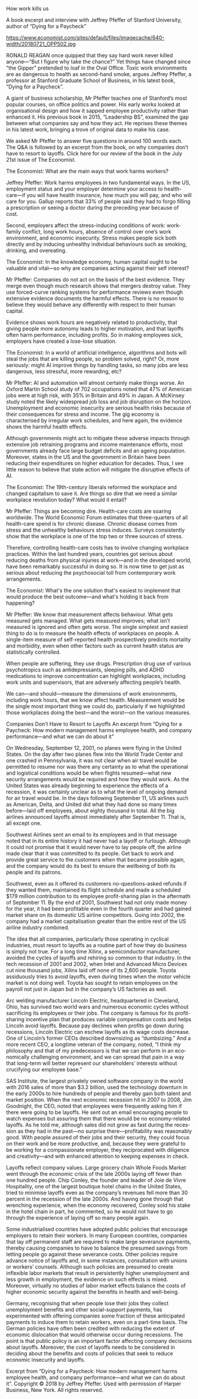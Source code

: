 How work kills us

A book excerpt and interview with Jeffrey Pfeffer of Stanford University, author of “Dying for a Paycheck”

https://www.economist.com/sites/default/files/imagecache/640-width/20180721_OPP502.jpg


RONALD REAGAN once quipped that they say hard work never killed anyone—“But I figure why take the chance?” Yet things have changed since “the Gipper” pretended to loaf in the Oval Office. Toxic work environments are as dangerous to health as second-hand smoke, argues Jeffrey Pfeffer, a professor at Stanford Graduate School of Business, in his latest book, “Dying for a Paycheck”.

A giant of business scholarship, Mr Pfeffer teaches one of Stanford’s most popular courses, on office politics and power. His early works looked at organisational design and how it sapped employee productivity rather than enhanced it. His previous book in 2015, “Leadership BS”, examined the gap between what companies say and how they act. He reprises these themes in his latest work, bringing a trove of original data to make his case. 

We asked Mr Pfeffer to answer five questions in around 100 words each. The Q&A is followed by an excerpt from the book, on why companies don’t have to resort to layoffs. Click here  for our review of the book in the July 21st issue of The Economist.  

The Economist: What are the main ways that work harms workers?

Jeffrey Pfeffer: Work harms employees in two fundamental ways. In the US, employment status and your employer determine your access to health-care—if you will have health insurance, how much you will pay, and who will care for you. Gallup reports that 33% of people said they had to forgo filling a prescription or seeing a doctor during the preceding year because of cost.  

Second, employers affect the stress-inducing conditions of work: work-family conflict, long work hours, absence of control over one’s work environment, and economic insecurity. Stress makes people sick both directly and by inducing unhealthy individual behaviours such as smoking, drinking, and overeating.

The Economist: In the knowledge economy, human capital ought to be valuable and vital—so why are companies acting against their self interest? 

Mr Pfeffer: Companies do not act on the basis of the best evidence. They merge even though much research shows that mergers destroy value. They use forced-curve ranking systems for performance reviews even though extensive evidence documents the harmful effects. There is no reason to believe they would behave any differently with respect to their human capital.  

Evidence shows work hours are negatively related to productivity, that giving people more autonomy leads to higher motivation, and that layoffs often harm performance, including profits. So in making employees sick, employers have created a lose-lose situation.

The Economist: In a world of artificial intelligence, algorithms and bots will steal the jobs that are killing people, so problem solved, right? Or, more seriously: might AI improve things by handling tasks, so many jobs are less dangerous, less stressful, more rewarding, etc?

Mr Pfeffer: AI and automation will almost certainly make things worse. An Oxford Martin School study of 702 occupations noted that 47% of American jobs were at high risk, with 35% in Britain and 49% in Japan. A McKinsey study noted the likely widespread job loss and job disruption on the horizon. Unemployment and economic insecurity are serious health risks because of their consequences for stress and income. The gig economy is characterised by irregular work schedules, and here again, the evidence shows the harmful health effects.  

Although governments might act to mitigate these adverse impacts through extensive job retraining programs and income maintenance efforts, most governments already face large budget deficits and an ageing population. Moreover, states in the US and the government in Britain have been reducing their expenditures on higher education for decades. Thus, I see little reason to believe that state action will mitigate the disruptive effects of AI.

The Economist: The 19th-century liberals reformed the workplace and changed capitalism to save it. Are things so dire that we need a similar workplace revolution today? What would it entail?

Mr Pfeffer: Things are becoming dire. Health-care costs are soaring worldwide. The World Economic Forum estimates that three-quarters of all health-care spend is for chronic disease. Chronic disease comes from stress and the unhealthy behaviours stress induces. Surveys consistently show that the workplace is one of the top two or three sources of stress.  

Therefore, controlling health-care costs has to involve changing workplace practices. Within the last hundred years, countries got serious about reducing deaths from physical injuries at work—and in the developed world, have been remarkably successful in doing so. It is now time to get just as serious about reducing the psychosocial toll from contemporary work arrangements.

The Economist: What's the one solution that's easiest to implement that would produce the best outcome—and what's holding it back from happening?

Mr Pfeffer: We know that measurement affects behaviour. What gets measured gets managed. What gets measured improves; what isn’t measured is ignored and often gets worse. The single simplest and easiest thing to do is to measure the health effects of workplaces on people. A single-item measure of self-reported health prospectively predicts mortality and morbidity, even when other factors such as current health status are statistically controlled. 

When people are suffering, they use drugs. Prescription drug use of various psychotropics such as antidepressants, sleeping pills, and ADHD medications to improve concentration can highlight workplaces, including work units and supervisors, that are adversely affecting people’s health.  

We can—and should—measure the dimensions of work environments, including work hours, that we know affect health. Measurement would be the single most important thing we could do, particularly if we highlighted those workplaces doing the best—and the worst—on the various measures.

Companies Don’t Have to Resort to Layoffs
An excerpt from “Dying for a Paycheck: How modern management harms employee health, and company performance—and what we can do about it” 

On Wednesday, September 12, 2001, no planes were flying in the United States. On the day after two planes flew into the World Trade Center and one crashed in Pennsylvania, it was not clear when air travel would be permitted to resume nor was there any certainty as to what the operational and logistical conditions would be when flights resumed—what new security arrangements would be required and how they would work. As the United States was already begin­ning to experience the effects of a recession, it was certainly unclear as to what the level of ongoing demand for air travel would be. In the days following September 11, US airlines such as American, Delta, and United did what they had done so many times before—laid off employees, about eighty thousand in total. All the big airlines announced layoffs almost immediately after September 11. That is, all except one.

Southwest Airlines sent an e­mail to its employees and in that message noted that in its entire history it had never had a layoff or furlough. Although it could not promise that it would never have to lay people off, the airline made clear that it was committed to its people. Get back to work and provide great service to the customers when that became possible again, and the company would do its best to ensure the well­being of both its people and its patrons. 

South­west, even as it offered its customers no-­questions-­asked refunds if they wanted them, maintained its flight schedule and made a scheduled $179 million contribution to its employee profit-sharing plan in the aftermath of September 11. By the end of 2001, Southwest had not only made money for the year, it had been profitable even in the fourth quarter and had gained market share on its domestic US airline competitors. Going into 2002, the company had a market capitalisation greater than the entire rest of the US airline industry combined.

The idea that all companies, particularly those operating in cycli­cal industries, must resort to layoffs as a routine part of how they do business is simply not true. For a long time Xilinx, a semiconductor manufacturer, avoided the cycles of layoffs and rehiring so common to that industry. In the tech recession of 2001 and 2002, when Intel and Advanced Micro Devices cut nine thousand jobs, Xilinx laid off none of its 2,600 people. Toyota assiduously tries to avoid layoffs, even during times when the motor vehicle market is not doing well. Toyota has sought to retain employees on the payroll not just in Japan but in the company’s US factories as well.

Arc welding manufacturer Lincoln Electric, headquartered in Cleveland, Ohio, has survived two world wars and numerous eco­nomic cycles without sacrificing its employees or their jobs. The company is famous for its profit-sharing incentive plan that produces variable compensation costs and helps Lincoln avoid layoffs. Because pay declines when profits go down during recessions, Lincoln Electric can eschew layoffs as its wage costs decrease. One of Lincoln’s for­mer CEOs described downsizing as “dumbsizing.” And a more recent CEO, a longtime veteran of the company, noted, “I think my philos­ophy and that of my predecessors is that we can perform in an eco­nomically challenging environment, and we can spread that pain in a way that long­-term will better represent our shareholders’ interests without crucifying our employee base.” 

SAS Institute, the largest privately owned software company in the world with 2016 sales of more than $3.2 billion, used the tech­nology downturn in the early 2000s to hire hundreds of people and thereby gain both talent and market position. When the next eco­nomic recession hit in 2007 to 2008, Jim Goodnight, the CEO, noted that employees were frequently asking him if there were going to be layoffs. He sent out an e­mail encouraging people to watch expenses but assuring them that there would be no economy­-related layoffs. As he told me, although sales did not grow as fast during the reces­sion as they had in the past—no surprise there—profitability was reasonably good. With people assured of their jobs and their security, they could focus on their work and be more productive, and, because they were grateful to be working for a compassionate employer, they reciprocated with diligence and creativity—and with enhanced attention to keeping expenses in check.

Layoffs reflect company values. Large grocery chain Whole Foods Market went through the economic crisis of the late 2000s laying off fewer than one hundred people. Chip Conley, the founder and leader of Joie de Vivre Hospitality, one of the largest boutique hotel chains in the United States, tried to minimise layoffs even as the company’s revenues fell more than 30 percent in the recession of the late 2000s. And having gone through that wrenching experience, when the econ­omy recovered, Conley sold his stake in the hotel chain in part, he commented, so he would not have to go through the experience of laying off so many people again.

Some industrialised countries have adopted public policies that encourage employers to retain their workers. In many European coun­tries, companies that lay off permanent staff are required to make large severance payments, thereby causing companies to have to bal­ance the presumed savings from letting people go against these sev­erance costs. Other policies require advance notice of layoffs and, in some instances, consultation with unions or workers’ counsels. Al­though such policies are presumed to create inflexible labor markets that result in persistently higher unemployment and less growth in employment, the evidence on such effects is mixed. Moreover, vir­tually no studies of labor market effects balance the costs of higher economic security against the benefits in health and well-being.

Germany, recognising that when people lose their jobs they col­lect unemployment benefits and other social-support payments, has experimented with offering companies some fraction of these antici­pated payments to induce them to retain workers, even on a part-­time basis. The German policies have often been credited with reducing the extent of economic dislocation that would otherwise occur during recessions. The point is that public policy is an important factor af­fecting company decisions about layoffs. Moreover, the cost of layoffs needs to be considered in deciding about the benefits and costs of policies that seek to reduce economic insecurity and layoffs.

Excerpt from “Dying for a Paycheck: How modern management harms employee health, and company performance—and what we can do about it”. Copyright © 2018 by Jeffrey Pfeffer. Used with permission of Harper Business, New York. All rights reserved.
